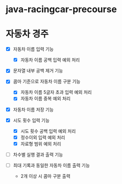 # java-racingcar-precourse
# 자동차 경주
- [x] 자동차 이름 입력 기능
  - [x] 자동차 이름 공백 입력 예외 처리
- [x] 문자열 내부 공백 제거 기능
- [x] 콤마 기준으로 자동차 이름 구분 기능
  - [x] 자동차 이름 5글자 초과 입력 예외 처리
  - [x] 자동차 이름 중복 예외 처리
- [x] 자동차 이름 저장 기능

- [x] 시도 횟수 입력 기능
  - [x] 시도 횟수 공백 입력 예외 처리
  - [x] 정수이외 입력 예외 처리
  - [x] 자료형 범위 예외 처리

- [ ] 차수별 실행 결과 출력 기능

- [ ] 최대 기록과 동일한 자동차 이름 출력 기능
  * 2개 이상 시 콤마 구분 출력